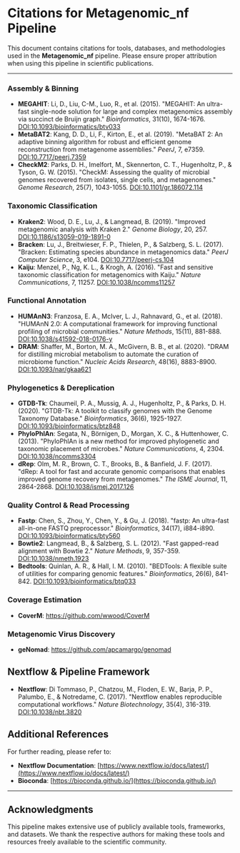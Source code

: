# Citations for Metagenomic_nf Pipeline

This document contains citations for tools, databases, and methodologies used in the **Metagenomic_nf** pipeline. Please ensure proper attribution when using this pipeline in scientific publications.

---

### **Assembly & Binning**
- **MEGAHIT**: Li, D., Liu, C-M., Luo, R., et al. (2015). "MEGAHIT: An ultra-fast single-node solution for large and complex metagenomics assembly via succinct de Bruijn graph." *Bioinformatics*, 31(10), 1674-1676. [DOI:10.1093/bioinformatics/btv033](https://doi.org/10.1093/bioinformatics/btv033)
- **MetaBAT2**: Kang, D. D., Li, F., Kirton, E., et al. (2019). "MetaBAT 2: An adaptive binning algorithm for robust and efficient genome reconstruction from metagenome assemblies." *PeerJ*, 7, e7359. [DOI:10.7717/peerj.7359](https://doi.org/10.7717/peerj.7359)
- **CheckM2**: Parks, D. H., Imelfort, M., Skennerton, C. T., Hugenholtz, P., & Tyson, G. W. (2015). "CheckM: Assessing the quality of microbial genomes recovered from isolates, single cells, and metagenomes." *Genome Research*, 25(7), 1043-1055. [DOI:10.1101/gr.186072.114](https://doi.org/10.1101/gr.186072.114)

### **Taxonomic Classification**
- **Kraken2**: Wood, D. E., Lu, J., & Langmead, B. (2019). "Improved metagenomic analysis with Kraken 2." *Genome Biology*, 20, 257. [DOI:10.1186/s13059-019-1891-0](https://doi.org/10.1186/s13059-019-1891-0)
- **Bracken**: Lu, J., Breitwieser, F. P., Thielen, P., & Salzberg, S. L. (2017). "Bracken: Estimating species abundance in metagenomics data." *PeerJ Computer Science*, 3, e104. [DOI:10.7717/peerj-cs.104](https://doi.org/10.7717/peerj-cs.104)
- **Kaiju**: Menzel, P., Ng, K. L., & Krogh, A. (2016). "Fast and sensitive taxonomic classification for metagenomics with Kaiju." *Nature Communications*, 7, 11257. [DOI:10.1038/ncomms11257](https://doi.org/10.1038/ncomms11257)

### **Functional Annotation**
- **HUMAnN3**: Franzosa, E. A., McIver, L. J., Rahnavard, G., et al. (2018). "HUMAnN 2.0: A computational framework for improving functional profiling of microbial communities." *Nature Methods*, 15(11), 881-888. [DOI:10.1038/s41592-018-0176-y](https://doi.org/10.1038/s41592-018-0176-y)
- **DRAM**: Shaffer, M., Borton, M. A., McGivern, B. B., et al. (2020). "DRAM for distilling microbial metabolism to automate the curation of microbiome function." *Nucleic Acids Research*, 48(16), 8883-8900. [DOI:10.1093/nar/gkaa621](https://doi.org/10.1093/nar/gkaa621)

### **Phylogenetics & Dereplication**
- **GTDB-Tk**: Chaumeil, P. A., Mussig, A. J., Hugenholtz, P., & Parks, D. H. (2020). "GTDB-Tk: A toolkit to classify genomes with the Genome Taxonomy Database." *Bioinformatics*, 36(6), 1925-1927. [DOI:10.1093/bioinformatics/btz848](https://doi.org/10.1093/bioinformatics/btz848)
- **PhyloPhlAn**: Segata, N., Börnigen, D., Morgan, X. C., & Huttenhower, C. (2013). "PhyloPhlAn is a new method for improved phylogenetic and taxonomic placement of microbes." *Nature Communications*, 4, 2304. [DOI:10.1038/ncomms3304](https://doi.org/10.1038/ncomms3304)
- **dRep**: Olm, M. R., Brown, C. T., Brooks, B., & Banfield, J. F. (2017). "dRep: A tool for fast and accurate genomic comparisons that enables improved genome recovery from metagenomes." *The ISME Journal*, 11, 2864-2868. [DOI:10.1038/ismej.2017.126](https://doi.org/10.1038/ismej.2017.126)

### **Quality Control & Read Processing**
- **Fastp**: Chen, S., Zhou, Y., Chen, Y., & Gu, J. (2018). "fastp: An ultra-fast all-in-one FASTQ preprocessor." *Bioinformatics*, 34(17), i884-i890. [DOI:10.1093/bioinformatics/bty560](https://doi.org/10.1093/bioinformatics/bty560)
- **Bowtie2**: Langmead, B., & Salzberg, S. L. (2012). "Fast gapped-read alignment with Bowtie 2." *Nature Methods*, 9, 357-359. [DOI:10.1038/nmeth.1923](https://doi.org/10.1038/nmeth.1923)
- **Bedtools**: Quinlan, A. R., & Hall, I. M. (2010). "BEDTools: A flexible suite of utilities for comparing genomic features." *Bioinformatics*, 26(6), 841-842. [DOI:10.1093/bioinformatics/btq033](https://doi.org/10.1093/bioinformatics/btq033)

### **Coverage Estimation**
- **CoverM**: https://github.com/wwood/CoverM

### **Metagenomic Virus Discovery**
- **geNomad**: https://github.com/apcamargo/genomad

## **Nextflow & Pipeline Framework**
- **Nextflow**: Di Tommaso, P., Chatzou, M., Floden, E. W., Barja, P. P., Palumbo, E., & Notredame, C. (2017). "Nextflow enables reproducible computational workflows." *Nature Biotechnology*, 35(4), 316-319. [DOI:10.1038/nbt.3820](https://doi.org/10.1038/nbt.3820)

## **Additional References**
For further reading, please refer to:
- **Nextflow Documentation**: [https://www.nextflow.io/docs/latest/](https://www.nextflow.io/docs/latest/)
- **Bioconda**: [https://bioconda.github.io/](https://bioconda.github.io/)

---

## **Acknowledgments**
This pipeline makes extensive use of publicly available tools, frameworks, and datasets. We thank the respective authors for making these tools and resources freely available to the scientific community.
